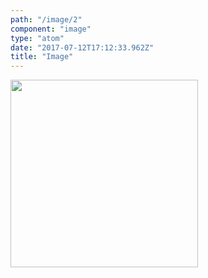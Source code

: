 ```yaml
---
path: "/image/2"
component: "image"
type: "atom"
date: "2017-07-12T17:12:33.962Z"
title: "Image"
---
```

<Box>
  <Image
    src="https://serverless.com/_/src/assets/images/framework-illustration1.3bdc16d13c0fa1961b73f0d14e1f97e6.png"
    width="300px"
    height="300px"
  />
</Box>